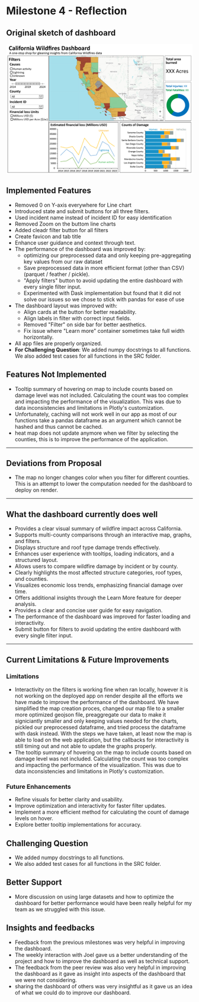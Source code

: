 # Milestone 4 - Reflection

## Original sketch of dashboard

![Sketch of California wildfire dashboard](../img/sketch.png)

## **Implemented Features**

- Removed 0 on Y-axis everywhere for Line chart
- Introduced state and submit buttons for all three filters.
- Used incident name instead of incident ID for easy identification
- Removed Zoom on the buttom line charts
- Added cleadr filter button for all filters
- Create favicon and tab title
- Enhance user guidance and context through text.
- The performance of the dashboard was improved by:
  - optimizing our preprocessed data and only keeping pre-aggregating key values from our raw dataset
  - Save preprocessed data in more efficient format (other than CSV) (parquet / feather / pickle).
  - "Apply filters" button to avoid updating the entire dashboard with every single filter input.
  - Experimented with Dask implementation but found that it did not solve our issues so we chose to stick with pandas for ease of use
- The dashboard layout was improved with:  
  - Align cards at the button for better readability.
  - Align labels in filter with correct input fields.
  - Removed "Filter" on side bar for better aesthetics.
  - Fix issue where "Learn more" container sometimes take full width horizontally.
- All app files are properly organized.  
- **For Challenging Question**: We added numpy docstrings to all functions. We also added test cases for all functions in the SRC folder.

## **Features Not Implemented**

- Tooltip summary of hovering on map to include counts based on damage level was not included. Calculating the count was too complex and impacting the performance of the visualization. This was due to data inconsistencies and limitations in Plotly's customization.
- Unfortunately, caching will not work well in our app as most of our functions take a pandas dataframe as an argument which cannot be hashed and thus cannot be cached.
- heat map does not update anymore when we filter by selecting the counties, this is to improve the performance of the application.

-----------------------------------------------------------

## **Deviations from Proposal**

- The map no longer changes color when you filter for different counties. This is an attempt to lower the computation needed for the dashboard to deploy on render.

-----------------------------------------------------------

## **What the dashboard currently does well**

- Provides a clear visual summary of wildfire impact across California.  
- Supports multi-county comparisons through an interactive map, graphs, and filters.  
- Displays structure and roof type damage trends effectively.  
- Enhances user experience with tooltips, loading indicators, and a structured layout.  
- Allows users to compare wildfire damage by incident or by county.  
- Clearly highlights the most affected structure categories, roof types, and counties.  
- Visualizes economic loss trends, emphasizing financial damage over time.  
- Offers additional insights through the Learn More feature for deeper analysis.  
- Provides a clear and concise user guide for easy navigation.
- The performance of the dashboard was improved for faster loading and interactivity.
- Submit button for filters to avoid updating the entire dashboard with every single filter input.

-----------------------------------------------------------

## **Current Limitations & Future Improvements**

### **Limitations**

- Interactivity on the filters is working fine when ran locally, however it is not working on the deployed app on render despite all the efforts we have made to improve the performance of the dashboard. We have simplified the map creation proces, changed our map file to a smaller more optimized geojson file, preaggregate our data to make it signiciantly smaller and only keeping values needed for the charts, pickled our preprocessed dataframe, and tried process the dataframe with dask instead. With the steps we have taken, at least now the map is able to load on the web application, but the callbacks for interactivity is still timing out and not able to update the graphs properly.  
- The tooltip summary of hovering on the map to include counts based on damage level was not included. Calculating the count was too complex and impacting the performance of the visualization. This was due to data inconsistencies and limitations in Plotly's customization.

### **Future Enhancements**

- Refine visuals for better clarity and usability.  
- Improve optimization and interactivity for faster filter updates.
- Implement a more efficient method for calculating the count of damage levels on hover.
- Explore better tooltip implementations for accuracy.  

## **Challenging Question**

- We added numpy docstrings to all functions.
- We also added test cases for all functions in the SRC folder.

## **Better Support**

- More discussion on using large datasets and how to optimize the dashboard for better performance would have been really helpful for my team as we struggled with this issue.

## **Insights and feedbacks**

- Feedback from the previous milestones was very helpful in improving the dashboard.
- The weekly interaction with Joel gave us a better understanding of the project and how to improve the dashboard as well as technical support.
- The feedback from the peer review was also very helpful in improving the dashboard as it gave as insight into aspects of the dashboard that we were not considering.
- sharing the dashboard of others was very insightful as it gave us an idea of what we could do to improve our dashboard.
